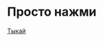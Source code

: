 #  Просто нажми
[Тыкай](https://besenok-13.github.io/2022-fall-lab-portfolio-bondar-artem-igorevich/ "Отправляемся")
